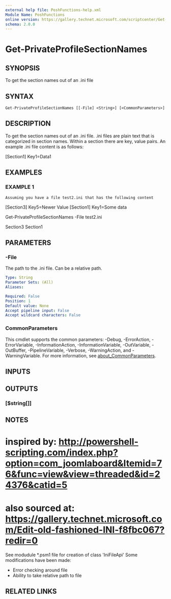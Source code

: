 ```yaml
---
external help file: PoshFunctions-help.xml
Module Name: PoshFunctions
online version: https://gallery.technet.microsoft.com/scriptcenter/Get-MachineType-VM-or-ff43f3a9
schema: 2.0.0
---
```


# Get-PrivateProfileSectionNames

## SYNOPSIS
To get the section names out of an .ini file

## SYNTAX

```
Get-PrivateProfileSectionNames [[-File] <String>] [<CommonParameters>]
```

## DESCRIPTION
To get the section names out of an .ini file.
.ini files are plain text that is categorized
in section names.
Within a section there are key, value pairs.
An example .ini
file content is as follows:

\[Section1\]
Key1=Data1

## EXAMPLES

### EXAMPLE 1
```
Assuming you have a file test2.ini that has the following content
```

\[Section3\]
Key5=Newer Value
\[Section1\]
Key1=Some data

Get-PrivateProfileSectionNames -File test2.ini

Section3
Section1

## PARAMETERS

### -File
The path to the .ini file.
Can be a relative path.

```yaml
Type: String
Parameter Sets: (All)
Aliases:

Required: False
Position: 1
Default value: None
Accept pipeline input: False
Accept wildcard characters: False
```

### CommonParameters
This cmdlet supports the common parameters: -Debug, -ErrorAction, -ErrorVariable, -InformationAction, -InformationVariable, -OutVariable, -OutBuffer, -PipelineVariable, -Verbose, -WarningAction, and -WarningVariable. For more information, see [about_CommonParameters](http://go.microsoft.com/fwlink/?LinkID=113216).

## INPUTS

## OUTPUTS

### [$string[]]
## NOTES
# inspired by: http://powershell-scripting.com/index.php?option=com_joomlaboard&Itemid=76&func=view&view=threaded&id=24376&catid=5
# also sourced at: https://gallery.technet.microsoft.com/Edit-old-fashioned-INI-f8fbc067?redir=0

See modudule *.psm1 file for creation of class 'IniFileApi'
Some modifications have been made:
* Error checking around file
* Ability to take relative path to file

## RELATED LINKS

